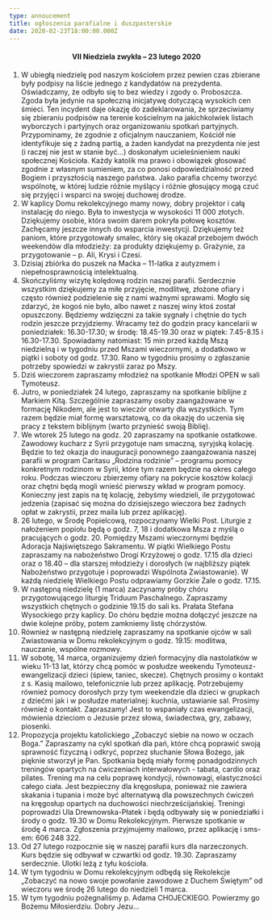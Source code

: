 ```yaml
---
type: annoucement
title: ogłoszenia parafialne i duszpasterskie
date: 2020-02-23T18:00:00.000Z
---
```

<h4 style="text-align:center;">VII Niedziela zwykła – 23 lutego 2020</h4>

1. W ubiegłą niedzielę pod naszym kościołem przez pewien czas zbierane były podpisy na liście jednego z kandydatów na prezydenta. Oświadczamy, że odbyło się to bez wiedzy i zgody o. Proboszcza. Zgoda była jedynie na społeczną inicjatywę dotyczącą wysokich cen śmieci. Ten incydent daje okazję do zadeklarowania, że sprzeciwiamy się zbieraniu podpisów na terenie kościelnym na jakichkolwiek listach wyborczych i partyjnych oraz organizowaniu spotkań partyjnych. Przypominamy, że zgodnie z oficjalnym nauczaniem, Kościół nie identyfikuje się z żadną partią, a żaden kandydat na prezydenta nie jest (i raczej nie jest w stanie być…) doskonałym ucieleśnieniem nauki społecznej Kościoła. Każdy katolik ma prawo i obowiązek głosować zgodnie z własnym sumieniem, za co ponosi odpowiedzialność przed Bogiem i przyszłością naszego państwa. Jako parafia chcemy tworzyć wspólnotę, w której ludzie różnie myślący i różnie głosujący mogą czuć się przyjęci i wsparci na swojej duchowej drodze.
2. W kaplicy Domu rekolekcyjnego mamy nowy, dobry projektor i całą instalację do niego. Była to inwestycja w wysokości 11 000 złotych. Dziękujemy osobie, która swoim darem pokryła połowę kosztów. Zachęcamy jeszcze innych do wsparcia inwestycji. Dziękujemy też paniom, które przygotowały smalec, który się okazał przebojem dwóch weekendów dla młodzieży: za produkty dziękujemy p. Grażynie, za przygotowanie – p. Ali, Krysi i Czesi.
3. Dzisiaj zbiórka do puszek na Maćka – 11-latka z autyzmem i niepełnosprawnością intelektualną.
4. Skończyliśmy wizytę kolędową rodzin naszej parafii. Serdecznie wszystkim dziękujemy za miłe przyjęcie, modlitwę, złożone ofiary i często również podzielenie się z nami ważnymi sprawami. Mogło się zdarzyć, że kogoś nie było, albo nawet z naszej winy ktoś został opuszczony. Będziemy wdzięczni za takie sygnały i chętnie do tych rodzin jeszcze przyjdziemy. Wracamy też do godzin pracy kancelarii w poniedziałek: 16.30-17.30; w środę: 18.45-19.30 oraz w piątek: 7.45-8.15 i 16.30-17.30. Spowiadamy natomiast: 15 min przed każdą Mszą niedzielną i w tygodniu przed Mszami wieczornymi, a dodatkowo w piątki i soboty od godz. 17.30. Rano w tygodniu prosimy o zgłaszanie potrzeby spowiedzi w zakrystii zaraz po Mszy.
5. Dziś wieczorem zapraszamy młodzież na spotkanie Młodzi OPEN w sali Tymoteusz.
6. Jutro, w poniedziałek 24 lutego, zapraszamy na spotkanie biblijne z Markiem Kitą. Szczególnie zapraszamy osoby zaangażowane w formację Nikodem, ale jest to wieczór otwarty dla wszystkich. Tym razem będzie miał formę warsztatową, co da okazję do uczenia się pracy z tekstem biblijnym (warto przynieść swoją Biblię).
7. We wtorek 25 lutego na godz. 20 zapraszamy na spotkanie ostatkowe. Zawodowy kucharz z Syrii przygotuje nam smaczną, syryjską kolację. Będzie to też okazja do inauguracji ponownego zaangażowania naszej parafii w program Caritasu „Rodzina rodzinie” – programu pomocy konkretnym rodzinom w Syrii, które tym razem będzie na okres całego roku. Podczas wieczoru zbierzemy ofiary na pokrycie kosztów kolacji oraz chętni będą mogli wnieść pierwszy wkład w program pomocy. Konieczny jest zapis na tę kolację, żebyśmy wiedzieli, ile przygotować jedzenia (zapisać się można do dzisiejszego wieczora bez żadnych opłat w zakrystii, przez maila lub przez aplikację).
8. 26 lutego, w Środę Popielcową, rozpoczynamy Wielki Post. Liturgie z nałożeniem popiołu będą o godz. 7, 18 i dodatkowa Msza z myślą o pracujących o godz. 20. Pomiędzy Mszami wieczornymi będzie Adoracja Najświętszego Sakramentu. W piątki Wielkiego Postu zapraszamy na nabożeństwo Drogi Krzyżowej o godz. 17.15 dla dzieci oraz o 18.40 – dla starszej młodzieży i dorosłych (w najbliższy piątek Nabożeństwo przygotuje i poprowadzi Wspólnota Zwiastowanie). W każdą niedzielę Wielkiego Postu odprawiamy Gorzkie Żale o godz. 17.15.
9. W następną niedzielę (1 marca) zaczynamy próby chóru przygotowującego liturgię Triduum Paschalnego. Zapraszamy wszystkich chętnych o godzinie 19.15 do sali ks. Prałata Stefana Wysockiego przy kaplicy. Do chóru będzie można dołączyć jeszcze na dwie kolejne próby, potem zamkniemy listę chórzystów.
10. Również w następną niedzielę zapraszamy na spotkanie ojców w sali Zwiastowania w Domu rekolekcyjnym o godz. 19.15: modlitwa, nauczanie, wspólne rozmowy.
11. W sobotę, 14 marca, organizujemy dzień formacyjny dla nastolatków w wieku 11-13 lat, którzy chcą pomóc w posłudze weekendu Tymoteusz-ewangelizacji dzieci (śpiew, taniec, skecze). Chętnych prosimy o kontakt z s. Kasią mailowo, telefonicznie lub przez aplikację. Potrzebujemy również pomocy dorosłych przy tym weekendzie dla dzieci w grupkach z dziećmi jak i w posłudze materialnej: kuchnia, ustawianie sal. Prosimy również o kontakt. Zapraszamy! Jest to wspaniały czas ewangelizacji, mówienia dzieciom o Jezusie przez słowa, świadectwa, gry, zabawy, piosenki.
12. Propozycja projektu katolickiego „Zobaczyć siebie na nowo w oczach Boga.” Zapraszamy na cykl spotkań dla pań, które chcą poprawić swoją sprawność fizyczną i odkryć, poprzez słuchanie Słowa Bożego, jak pięknie stworzył je Pan. Spotkania będą miały formę ponadgodzinnych treningów opartych na ćwiczeniach interwałowych - tabata, cardio oraz pilates. Trening ma na celu poprawę kondycji, równowagi, elastyczności całego ciała. Jest bezpieczny dla kręgosłupa, ponieważ nie zawiera skakania i tupania i może być alternatywą dla powszechnych ćwiczeń na kręgosłup opartych na duchowości niechrześcijańskiej. Treningi poprowadzi Ula Drewnowska-Płatek i będą odbywały się w poniedziałki i środy o godz. 19.30 w Domu Rekolekcyjnym. Pierwsze spotkanie w środę 4 marca. Zgłoszenia przyjmujemy mailowo, przez aplikację i sms-em: 606 248 322.
13. Od 27 lutego rozpocznie się w naszej parafii kurs dla narzeczonych. Kurs będzie się odbywał w czwartki od godz. 19.30. Zapraszamy serdecznie. Ulotki leżą z tyłu kościoła.
14. W tym tygodniu w Domu rekolekcyjnym odbędą się Rekolekcje „Zobaczyć na nowo swoje powołanie zawodowe z Duchem Świętym” od wieczoru we środę 26 lutego do niedzieli 1 marca.
15. W tym tygodniu pożegnaliśmy p. Adama CHOJECKIEGO. Powierzmy go Bożemu Miłosierdziu. Dobry Jezu…